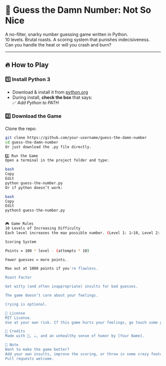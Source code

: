 # 🎯 Guess the Damn Number: Not So Nice

A no-filter, snarky number guessing game written in Python.  
10 levels. Brutal roasts. A scoring system that punishes indecisiveness.  
Can you handle the heat or will you crash and burn?

---

## 🔥 How to Play

### 1️⃣ Install Python 3

- Download & install it from [python.org](https://www.python.org/downloads/)
- During install, **check the box** that says:  
  ✅ *Add Python to PATH*

### 2️⃣ Download the Game

Clone the repo:
```bash
git clone https://github.com/your-username/guess-the-damn-number
cd guess-the-damn-number
Or just download the .py file directly.

3️⃣ Run the Game
Open a terminal in the project folder and type:

bash
Copy
Edit
python guess-the-number.py
Or if python doesn’t work:

bash
Copy
Edit
python3 guess-the-number.py


🎮 Game Rules
10 Levels of Increasing Difficulty
Each level increases the max possible number. (Level 1: 1–10, Level 2: 1–20... Level 10: 1–100)

Scoring System

Points = 100 * level - (attempts * 10)

Fewer guesses = more points.

Max out at 1000 points if you're flawless.

Roast Factor

Get witty (and often inappropriate) insults for bad guesses.

The game doesn’t care about your feelings.

Crying is optional.

📝 License
MIT License.
Use at your own risk. If this game hurts your feelings, go touch some grass.

🤘 Credits
Made with 🍺, ☕, and an unhealthy sense of humor by [Your Name].

📌 Note
Want to make the game better?
Add your own insults, improve the scoring, or throw in some crazy features!
Pull requests welcome.
